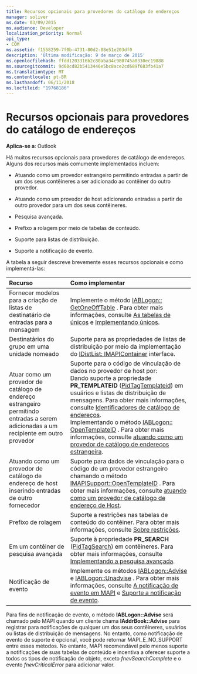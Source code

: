 ```yaml
---
title: Recursos opcionais para provedores do catálogo de endereços
manager: soliver
ms.date: 03/09/2015
ms.audience: Developer
localization_priority: Normal
api_type:
- COM
ms.assetid: f1558259-7f0b-4731-80d2-88e51e203df0
description: 'Última modificação: 9 de março de 2015'
ms.openlocfilehash: ffdd1203316b2c80aba34c980745a0330ec19888
ms.sourcegitcommit: 9d60cd82b5413446e5bc8ace2cd689f683fb41a7
ms.translationtype: MT
ms.contentlocale: pt-BR
ms.lasthandoff: 06/11/2018
ms.locfileid: "19768186"
---
```

# <a name="optional-features-for-address-book-providers"></a>Recursos opcionais para provedores do catálogo de endereços

  
  
**Aplica-se a**: Outlook 
  
Há muitos recursos opcionais para provedores de catálogo de endereços. Alguns dos recursos mais comumente implementados incluem:
  
- Atuando como um provedor estrangeiro permitindo entradas a partir de um dos seus contêineres a ser adicionado ao contêiner do outro provedor.
    
- Atuando como um provedor de host adicionando entradas a partir de outro provedor para um dos seus contêineres.
    
- Pesquisa avançada.
    
- Prefixo a rolagem por meio de tabelas de conteúdo.
    
- Suporte para listas de distribuição.
    
- Suporte a notificação de evento.
    
A tabela a seguir descreve brevemente esses recursos opcionais e como implementá-las:
  
|**Recurso**|**Como implementar**|
|:-----|:-----|
|Fornecer modelos para a criação de listas de destinatário de entradas para a mensagem  <br/> |Implemente o método [IABLogon:: GetOneOffTable](iablogon-getoneofftable.md) . Para obter mais informações, consulte [As tabelas de únicos](one-off-tables.md) e [Implementando únicos](implementing-one-off-tables.md).  <br/> |
|Destinatários do grupo em uma unidade nomeado  <br/> |Suporte para as propriedades de listas de distribuição por meio da implementação do [IDistList: IMAPIContainer](idistlistimapicontainer.md) interface.  <br/> |
|Atuar como um provedor de catálogo de endereço estrangeiro permitindo entradas a serem adicionadas a um recipiente em outro provedor  <br/> | Suporte para o código de vinculação de dados no provedor de host por:  <br/>  Dando suporte a propriedade **PR_TEMPLATEID** ([PidTagTemplateid](pidtagtemplateid-canonical-property.md)) em usuários e listas de distribuição de mensagens. Para obter mais informações, consulte [Identificadores de catálogo de endereços](address-book-identifiers.md).  <br/>  Implementando o método [IABLogon:: OpenTemplateID](iablogon-opentemplateid.md) . Para obter mais informações, consulte [atuando como um provedor de catálogo de endereços estrangeira](acting-as-a-foreign-address-book-provider.md).  <br/> |
|Atuando como um provedor de catálogo de endereço de host inserindo entradas de outro fornecedor  <br/> |Suporte para dados de vinculação para o código de um provedor estrangeiro chamando o método [IMAPISupport::OpenTemplateID](imapisupport-opentemplateid.md) . Para obter mais informações, consulte [atuando como um provedor de catálogo de endereço de Host](acting-as-a-host-address-book-provider.md).  <br/> |
|Prefixo de rolagem  <br/> |Suporte a restrições nas tabelas de conteúdo do contêiner. Para obter mais informações, consulte [Sobre restrições](about-restrictions.md).  <br/> |
|Em um contêiner de pesquisa avançada  <br/> |Suporte à propriedade **PR_SEARCH** ([PidTagSearch](pidtagsearch-canonical-property.md)) em contêineres. Para obter mais informações, consulte [Implementando a pesquisa avançada](implementing-advanced-searching.md).  <br/> |
|Notificação de evento  <br/> |Implemente os métodos [IABLogon::Advise](iablogon-advise.md) e [IABLogon::Unadvise](iablogon-unadvise.md) . Para obter mais informações, consulte [A notificação de evento em MAPI](event-notification-in-mapi.md) e [Suporte a notificação de evento](supporting-event-notification.md).  <br/> |
   
Para fins de notificação de evento, o método **IABLogon::Advise** será chamado pelo MAPI quando um cliente chama **IAddrBook::Advise** para registrar para notificações de qualquer um dos seus contêineres, usuários ou listas de distribuição de mensagens. No entanto, como notificação de evento de suporte é opcional, você pode retornar MAPI_E_NO_SUPPORT entre esses métodos. No entanto, MAPI recomendável pelo menos suporte a notificações de suas tabelas de conteúdo e incentiva a oferecer suporte a todos os tipos de notificação de objeto, exceto _fnevSearchComplete_ e o evento _fnevCriticalError_ para adicionar valor. 
  

